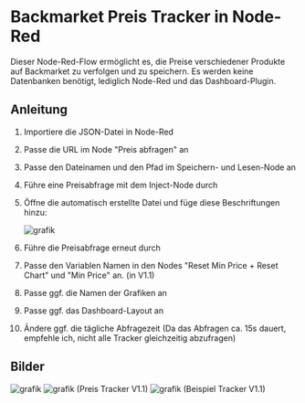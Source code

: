 # Backmarket Preis Tracker in Node-Red

Dieser Node-Red-Flow ermöglicht es, die Preise verschiedener Produkte auf Backmarket zu verfolgen und zu speichern. 
Es werden keine Datenbanken benötigt, lediglich Node-Red und das Dashboard-Plugin.

## Anleitung

1. Importiere die JSON-Datei in Node-Red
2. Passe die URL im Node "Preis abfragen" an
3. Passe den Dateinamen und den Pfad im Speichern- und Lesen-Node an
4. Führe eine Preisabfrage mit dem Inject-Node durch
5. Öffne die automatisch erstellte Datei und füge diese Beschriftungen hinzu:
   
   ![grafik](https://github.com/Spb2005/Backmarket-Preis-Tracker-in-Node-Red/assets/92474938/84af6b62-3081-40a6-a063-60c10421cd5e)
6. Führe die Preisabfrage erneut durch
7. Passe den Variablen Namen in den Nodes "Reset Min Price + Reset Chart" und "Min Price" an. (in V1.1)
8. Passe ggf. die Namen der Grafiken an
9. Passe ggf. das Dashboard-Layout an
10. Ändere ggf. die tägliche Abfragezeit (Da das Abfragen ca. 15s dauert, empfehle ich, nicht alle Tracker gleichzeitig abzufragen)

## Bilder
![grafik](https://github.com/user-attachments/assets/606b7651-d6f8-41c5-bdab-ef9974fe5f51)
![grafik](https://github.com/user-attachments/assets/b5e40127-02fa-4408-88ff-3fe9e7538587) (Preis Tracker V1.1)
![grafik](https://github.com/user-attachments/assets/63301406-3933-4dfa-a41a-05e4839d44df) (Beispiel Tracker V1.1)




